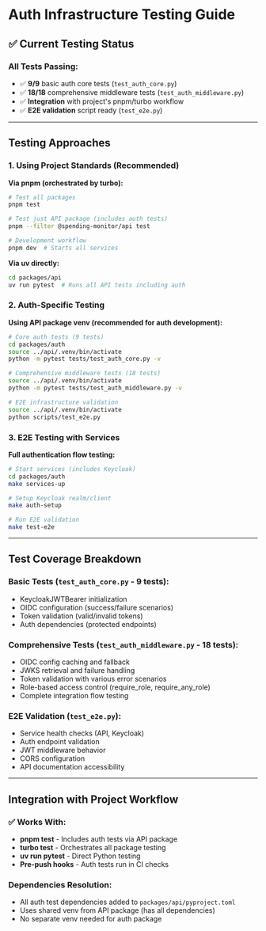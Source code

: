 # Auth Infrastructure Testing Guide

## ✅ **Current Testing Status**

### **All Tests Passing:**
- ✅ **9/9** basic auth core tests (`test_auth_core.py`) 
- ✅ **18/18** comprehensive middleware tests (`test_auth_middleware.py`)
- ✅ **Integration** with project's pnpm/turbo workflow
- ✅ **E2E validation** script ready (`test_e2e.py`)

---

## **Testing Approaches**

### **1. Using Project Standards (Recommended)**

**Via pnpm (orchestrated by turbo):**
```bash
# Test all packages
pnpm test

# Test just API package (includes auth tests)  
pnpm --filter @spending-monitor/api test

# Development workflow
pnpm dev  # Starts all services
```

**Via uv directly:**
```bash
cd packages/api
uv run pytest  # Runs all API tests including auth
```

### **2. Auth-Specific Testing**

**Using API package venv (recommended for auth development):**
```bash
# Core auth tests (9 tests)
cd packages/auth
source ../api/.venv/bin/activate
python -m pytest tests/test_auth_core.py -v

# Comprehensive middleware tests (18 tests) 
source ../api/.venv/bin/activate
python -m pytest tests/test_auth_middleware.py -v

# E2E infrastructure validation
source ../api/.venv/bin/activate  
python scripts/test_e2e.py
```

### **3. E2E Testing with Services**

**Full authentication flow testing:**
```bash
# Start services (includes Keycloak)
cd packages/auth
make services-up

# Setup Keycloak realm/client  
make auth-setup

# Run E2E validation
make test-e2e
```

---

## **Test Coverage Breakdown**

### **Basic Tests (`test_auth_core.py` - 9 tests):**
- KeycloakJWTBearer initialization
- OIDC configuration (success/failure scenarios)
- Token validation (valid/invalid tokens) 
- Auth dependencies (protected endpoints)

### **Comprehensive Tests (`test_auth_middleware.py` - 18 tests):**
- OIDC config caching and fallback
- JWKS retrieval and failure handling
- Token validation with various error scenarios
- Role-based access control (require_role, require_any_role)
- Complete integration flow testing

### **E2E Validation (`test_e2e.py`):**
- Service health checks (API, Keycloak)
- Auth endpoint validation
- JWT middleware behavior
- CORS configuration
- API documentation accessibility

---

## **Integration with Project Workflow**

### **✅ Works With:**
- **pnpm test** - Includes auth tests via API package
- **turbo test** - Orchestrates all package testing  
- **uv run pytest** - Direct Python testing
- **Pre-push hooks** - Auth tests run in CI checks

### **Dependencies Resolution:**
- All auth test dependencies added to `packages/api/pyproject.toml`
- Uses shared venv from API package (has all dependencies)
- No separate venv needed for auth package
